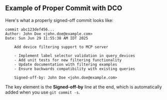 

## Example of Proper Commit with DCO

Here's what a properly signed-off commit looks like:

```
commit abc123def456...
Author: John Doe <john.doe@example.com>
Date: Sun Jun 29 11:55:38 AM IDT 2025

    Add device filtering support to MCP server
    
    - Implement label selector validation in query_devices
    - Add unit tests for new filtering functionality  
    - Update documentation with filtering examples
    - Ensure backwards compatibility with existing queries
    
    Signed-off-by: John Doe <john.doe@example.com>
```

The key element is the **Signed-off-by** line at the end, which is automatically added when you use `git commit -s`.


